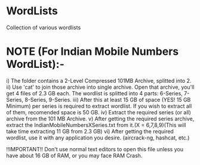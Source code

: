 # WordLists
Collection of various wordlists

# NOTE (For Indian Mobile Numbers WordList):-
i) The folder contains a 2-Level Compressed 101MB Archive, splitted into 2.
ii) Use 'cat' to join those archive into single archive. Open that archive, you'll get 4 files of 2.3 GB each. The wordlist is splitted into 4 parts: 6-Series, 7-Series, 8-Series, 9-Series.
iii) After this at least 15 GB of space (YES! 15 GB Minimum) per series is required to extract wordlist. If you wish to extract all of them, recomended space is 50 GB.
iv) Extract the required series (or all) archive from the 101 MB Archive.
v) After getting the required series archive, extract the IndianMobileNumbersXSeries.txt from it.(X = 6,7,8,9)(This will take time extracting 11 GB from 2.3 GB)
vi) After getting the required wordlist, use it with any application you desire. (aircrack-ng, hashcat, etc.)

!!IMPORTANT!!
Don't use normal text editors to open this file unless you have about 16 GB of RAM, or you may face RAM Crash.
